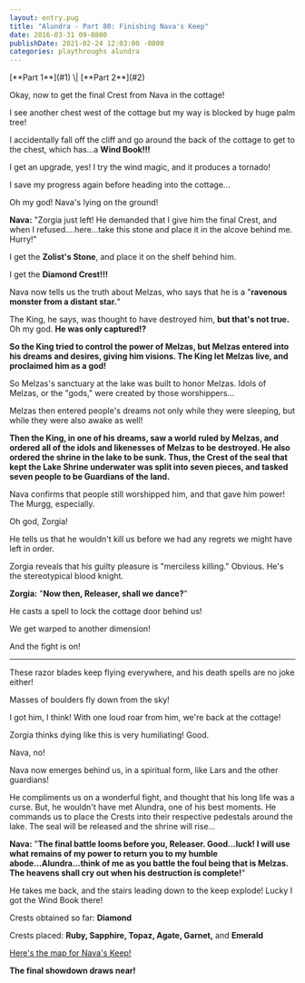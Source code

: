 ```yaml
---
layout: entry.pug
title: "Alundra - Part 80: Finishing Nava's Keep"
date: 2016-03-31 09-0800
publishDate: 2021-02-24 12:03:00 -0800
categories: playthroughs alundra
---
```


<p class="entry-partination" markdown="1">[**Part 1**](#1) \| [**Part 2**](#2)</p>

<a name="1"></a>

Okay, now to get the final Crest from Nava in the cottage!

I see another chest west of the cottage but my way is blocked by huge palm tree!

I accidentally fall off the cliff and go around the back of the cottage to get to the chest, which has...a **Wind Book!!!**

I get an upgrade, yes! I try the wind magic, and it produces a tornado!

I save my progress again before heading into the cottage...

Oh my god! Nava's lying on the ground!

**Nava:** "Zorgia just left! He demanded that I give him the final Crest, and when I refused....here...take this stone and place it in the alcove behind me. Hurry!"

I get the **Zolist's Stone**, and place it on the shelf behind him.

I get the **Diamond Crest!!!**

Nava now tells us the truth about Melzas, who says that he is a "**ravenous monster from a distant star.**"

The King, he says, was thought to have destroyed him, **but that's not true.** Oh my god. **He was only captured!?**

**So the King tried to control the power of Melzas, but Melzas entered into his dreams and desires, giving him visions. The King let Melzas live, and proclaimed him as a god!**

So Melzas's sanctuary at the lake was built to honor Melzas. Idols of Melzas, or the "gods," were created by those worshippers...

Melzas then entered people's dreams not only while they were sleeping, but while they were also awake as well!

**Then the King, in one of his dreams, saw a world ruled by Melzas, and ordered all of the idols and likenesses of Melzas to be destroyed. He also ordered the shrine in the lake to be sunk. Thus, the Crest of the seal that kept the Lake Shrine underwater was split into seven pieces, and tasked seven people to be Guardians of the land.**

Nava confirms that people still worshipped him, and that gave him power! The Murgg, especially.

Oh god, Zorgia!

He tells us that he wouldn't kill us before we had any regrets we might have left in order.

Zorgia reveals that his guilty pleasure is "merciless killing." Obvious. He's the stereotypical blood knight.

**Zorgia:** "**Now then, Releaser, shall we dance?**"

He casts a spell to lock the cottage door behind us!

We get warped to another dimension!

And the fight is on!

<a name="2"></a>

---

These razor blades keep flying everywhere, and his death spells are no joke either!

Masses of boulders fly down from the sky!

I got him, I think! With one loud roar from him, we're back at the cottage!

Zorgia thinks dying like this is very humiliating! Good.

Nava, no!

Nava now emerges behind us, in a spiritual form, like Lars and the other guardians!

He compliments us on a wonderful fight, and thought that his long life was a curse. But, he wouldn't have met Alundra, one of his best moments. He commands us to place the Crests into their respective pedestals around the lake. The seal will be released and the shrine will rise...

**Nava:** "**The final battle looms before you, Releaser. Good...luck! I will use what remains of my power to return you to my humble abode...Alundra...think of me as you battle the foul being that is Melzas. The heavens shall cry out when his destruction is complete!**"

He takes me back, and the stairs leading down to the keep explode! Lucky I got the Wind Book there!

Crests obtained so far: **Diamond**

Crests placed:
**Ruby, Sapphire, Topaz, Agate, Garnet,** and **Emerald**

<a href="http://www.vgmaps.com/Atlas/PSX/Alundra-Nava'sKeep.png">Here's the map for Nava's Keep!</a>

**The final showdown draws near!**